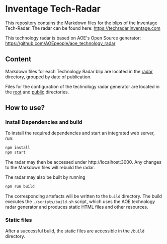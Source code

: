 # Inventage Tech-Radar

This repository contains the Markdown files for the blips of the Inventage Tech-Radar. The radar can be found here: https://techradar.inventage.com

This technology radar is based on AOE's Open Source generator: https://github.com/AOEpeople/aoe_technology_radar

## Content

Markdown files for each Technology Radar blip are located in the [radar](./radar) directory, grouped by date of publication.

Files for the configuration of the technology radar generator are located in the [root](./) and [public](./public) directories.

## How to use?

### Install Dependencies and build

To install the required dependencies and start an integrated web server, run:

```bash
npm install
npm start
```

The radar may then be accessed under http://localhost:3000. Any changes to the Markdown files will rebuild the radar.

The radar may also be built by running

```bash
npm run build
```

The corresponding artefacts will be written to the `build` directory. The build executes the `./scripts/build.sh` script, which uses the AOE
technology radar generator and produces static HTML files and other resources.

### Static files

After a successful build, the static files are accessible in the `/build` directory.
